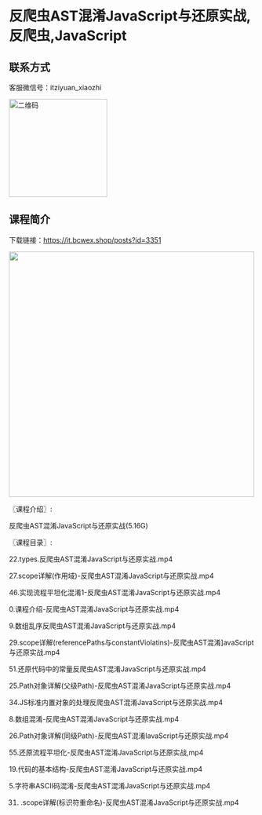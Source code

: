 # 反爬虫AST混淆JavaScript与还原实战,反爬虫,JavaScript

## 联系方式

客服微信号：itziyuan_xiaozhi

<img src="https://ziyuanyun.oss-cn-guangzhou.aliyuncs.com/common/20240614073449/666b82192834a.jpg" width="200" height="200" alt="二维码">

## 课程简介

下载链接：https://it.bcwex.shop/posts?id=3351

<img src="https://ziyuanyun.oss-cn-guangzhou.aliyuncs.com/yun/20240515185130/664493b29bf52.jpg" width="500" alt="">

  〖课程介绍〗:

 反爬虫AST混淆JavaScript与还原实战(5.16G)

 〖课程目录〗:

 22.types.反爬虫AST混淆JavaScript与还原实战.mp4

 27.scope详解(作用域)-反爬虫AST混淆JavaScript与还原实战.mp4

 46.实现流程平坦化混淆1-反爬虫AST混淆JavaScript与还原实战.mp4

 0.课程介绍-反爬虫AST混淆JavaScript与还原实战.mp4

 9.数组乱序反爬虫AST混淆JavaScript与还原实战.mp4

 29.scope详解(referencePaths与constantViolatins)-反爬虫AST混淆]avaScript与还原实战.mp4

 51.还原代码中的常量反爬虫AST混淆JavaScript与还原实战.mp4

 25.Path对象详解(父级Path)-反爬虫AST混淆JavaScript与还原实战.mp4

 34.JS标准内置对象的处理反爬虫AST混淆JavaScript与还原实战.mp4

 8.数组混淆-反爬虫AST混淆JavaScript与还原实战.mp4

 26.Path对象详解(同级Path)-反爬虫AST混淆lavaScript与还原实战.mp4

 55.还原流程平坦化-反爬虫AST混淆JavaScript与还原实战,mp4

 19.代码的基本结构-反爬虫AST混淆JavaScript与还原实战.mp4

 5.字符串ASCII码混淆-反爬虫AST混淆JavaScript与还原实战.mp4

 31. .scope详解(标识符重命名)-反爬虫AST混淆JavaScript与还原实战.mp4

  